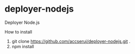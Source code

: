 # deployer-nodejs
Deployer Node.js

How to install

1. git clone https://github.com/accseruj/deployer-nodejs.git .
2. npm install